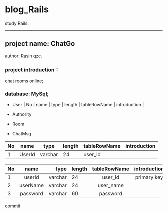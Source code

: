 # blog_Rails
study Rails.
***
## project name: ChatGo
  author: Rasin qzc.
### project introduction：
  chat rooms online;
  
### database: MySql;
  - User
| No | name | type | length | tableRowName | introduction |
  
  - Authority
  - Room
  - ChatMsg

| No  | name | type | length  | tableRowName  | introduction  |
--|---------|----|--|---------|--------------
1|UserId|varchar|24|user_id|

| No  | name |  type |  length  | tableRowName  | introduction  |
| :--  | :---------: |  ----:  | :--  | :--------:  | :-----------------------------: |
| 1    | userId      |  varchar| 24   | user_id     | primary key                     |
| 2    | userName    |  varchar| 24   | user_name   |                                 |
| 3    | password    |  varchar| 60   | password    |                                 |

commit
